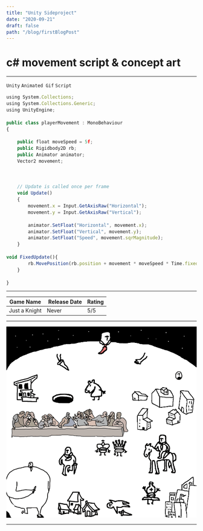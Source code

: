 ```yaml
---
title: "Unity Sideproject"
date: "2020-09-21"
draft: false
path: "/blog/firstBlogPost"
---
```

# c# movement script & concept art 
---

`Unity` `Animated Gif` `Script`

```javascript
using System.Collections;
using System.Collections.Generic;
using UnityEngine;

public class playerMovement : MonoBehaviour
{

    public float moveSpeed = 5f;
    public Rigidbody2D rb;
    public Animator animator;
    Vector2 movement;



    // Update is called once per frame
    void Update()
    {
        movement.x = Input.GetAxisRaw("Horizontal");
        movement.y = Input.GetAxisRaw("Vertical");

        animator.SetFloat("Horizontal", movement.x);
        animator.SetFloat("Vertical", movement.y);
        animator.SetFloat("Speed", movement.sqrMagnitude);
    }

void FixedUpdate(){
        rb.MovePosition(rb.position + movement * moveSpeed * Time.fixedDeltaTime);
    }

}
```

---


| Game Name | Release Date | Rating |
|-------|------ |------|
| Just a Knight   | Never   | 5/5 |

---

![conceptart](https://github.com/Jkytol/JKgatsby/blob/master/src/images/Knight.gif?raw=true)

---
